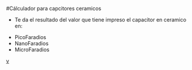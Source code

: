 #Cálculador para capcitores ceramicos

- Te da el resultado del valor que tiene impreso el capacitor en ceramico en:
* PicoFaradios
* NanoFaradios
* MicroFaradios

[v](./img/ds1.png)
